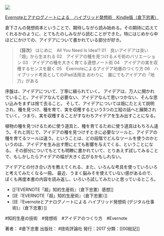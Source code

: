 [![](https://images-fe.ssl-images-amazon.com/images/I/51iRTqdvRnL.jpg)](http://www.amazon.co.jp/exec/obidos/asin/B0719S13KQ/choiyaki81-22/)

[Evernoteとアナログノートによる　ハイブリッド発想術　Kindle版（倉下忠憲）](http://www.amazon.co.jp/exec/obidos/asin/B0719S13KQ/choiyaki81-22/)

倉下さんの発想術本ということで、期待しながら読み始める。その期待に応えてくれるかのように、とてもたのしみながら読むことができた。特にはじめから中ほどにかけての、アイデアについて書かれている部分が好き。

> **（目次）**
> はじめに　All You Need Is Idea!?
> 01　良いアイデアは良い「畑」から生まれる
> 02　アイデアの種を見つけるメモ術のバリエーション
> 03　アイデアの種を大きく育てる連想ノート術
> 04　アイデアの実を収穫するセンスを磨く
> 05　Evernoteによるアイデア地層のつくり方
> 06　ハイブリッド考具としてのiPad活用法
> おわりに　誰にでもアイデアの「地力」がある

序盤は、アイデアについて、丁寧に綴られていく。
アイデアは、万人に開かれていること。アイデアなんて必要ない、アイデアなんて思いつかない、そんな思い込みをまずは捨て去ること。
そして、アイデアについては畑にたとえて説明され、種を見つけ、種を育て、実を収穫するという3つの工程の話へと展開されていく。つまり、実を収穫することがすなわちアイデアを生み出すことになる。

植物の種を見つけるために使う道具と、種を育てるために使う道具はもちろん違う。それと同じで、アイデアの種を見つけすときに必要なツールと、アイデアの種を育てるツールは違う。ということは、どの段階でどんなツールを使うのかというのは、アイデアを生み出す際にとても影響を与えてくる、ということになる。
その部分についてもとても明瞭に書かれていて、とりあえず試してみることで、もしかしたらアイデアの幅が大きく広がるかもしれない。

アイデアとの付き合い方を教えてくれる、また、いろんな考具を使っていろいろと考えてみたくなる一冊。
最近、うまく脳みそを使えていない感があるので、ぼくも再度本書の内容を読み返し、いろいろ試してみたいと思っているところ。

- [[『EVERNOTE「超」知的生産術』（倉下忠憲）感想]]
- [[E『EVERNOTE「超」知的生産術』（倉下忠憲）]]
- [[E『Evernoteとアナログノートによる ハイブリッド発想術 (デジタル仕事術)』（倉下忠憲）]]

#知的生産の技術　#発想術　#アイデアのつくり方　#Evernote

著者： #倉下忠憲 
出版社： #技術評論社 
発行：2017
分類：[[00総記]]